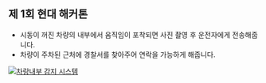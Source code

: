 ## 제 1회 현대 해커톤
* 시동이 꺼진 차량의 내부에서 움직임이 포착되면 사진 촬영 후 운전자에게 전송해줍니다.
* 차량이 주차된 근처에 경찰서를 찾아주어 연락을 가능하게 해줍니다.


[![차랑내부 감지 시스템](http://img.youtube.com/vi/g6DI1Go8mjY/0.jpg)](https://youtu.be/g6DI1Go8mjY)
